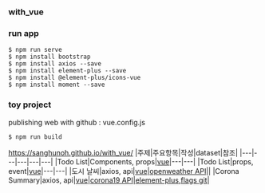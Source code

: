 ### with_vue
### run app 
```
$ npm run serve
$ npm install bootstrap
$ npm install axios --save
$ npm install element-plus --save
$ npm install @element-plus/icons-vue
$ npm install moment --save
```
### toy project
publishing web with github : vue.config.js
```
$ npm run build
```
https://sanghunoh.github.io/with_vue/
|주제|주요항목|작성|dataset|참조|
|---|---|---|---|---|
|Todo List|Components, props|[vue](./src/components/todoListApp/TodoListApp.vue)|---|---|
|Todo List|props, event|[vue](./src/components)|---|---|
|도시 날씨|axios, api|[vue](./src/components/weatherApp/WeatherApp.vue)|[openweather API](https://openweathermap.org/api/one-call-3)||
|Corona Summary|axios, api|[vue](./src/components/coronaApp/CoronaApp.vue)|[corona19 API](https://documenter.getpostman.com/view/10808728/SzS8rjbc)|[element-plus](https://element-plus.org/),[flags git](https://github.com/purecatamphetamine/country-flag-icons)|
